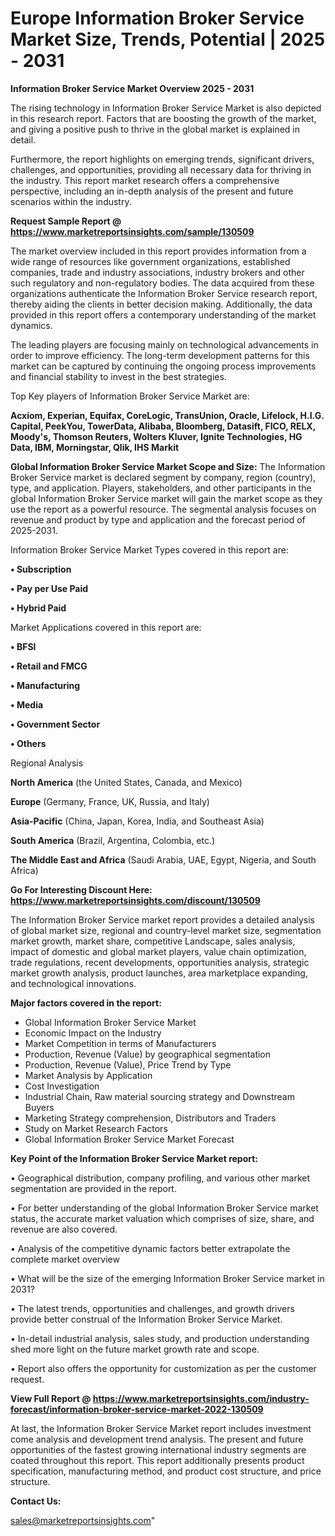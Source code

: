 # Europe Information Broker Service Market Size, Trends, Potential | 2025 - 2031

<Strong> Information Broker Service Market Overview 2025 - 2031</strong>

The rising technology in Information Broker Service Market is also depicted in this research report. Factors that are boosting the growth of the market, and giving a positive push to thrive in the global market is explained in detail.

Furthermore, the report highlights on emerging trends, significant drivers, challenges, and opportunities, providing all necessary data for thriving in the industry. This report market research offers a comprehensive perspective, including an in-depth analysis of the present and future scenarios within the industry.

<strong>Request Sample Report @ <a href=https://www.marketreportsinsights.com/sample/130509>https://www.marketreportsinsights.com/sample/130509</a></strong>

The market overview included in this report provides information from a wide range of resources like government organizations, established companies, trade and industry associations, industry brokers and other such regulatory and non-regulatory bodies. The data acquired from these organizations authenticate the Information Broker Service research report, thereby aiding the clients in better decision making. Additionally, the data provided in this report offers a contemporary understanding of the market dynamics.

The leading players are focusing mainly on technological advancements in order to improve efficiency. The long-term development patterns for this market can be captured by continuing the ongoing process improvements and financial stability to invest in the best strategies.

Top Key players of Information Broker Service Market are:

<strong>Acxiom, Experian, Equifax, CoreLogic, TransUnion, Oracle, Lifelock, H.I.G. Capital, PeekYou, TowerData, Alibaba, Bloomberg, Datasift, FICO, RELX, Moody's, Thomson Reuters, Wolters Kluver, Ignite Technologies, HG Data, IBM, Morningstar, Qlik, IHS Markit</strong>

<strong><b>Global Information Broker Service Market Scope and Size:</b></strong>
The Information Broker Service market is declared segment by company, region (country), type, and application. Players, stakeholders, and other participants in the global Information Broker Service market will gain the market scope as they use the report as a powerful resource. The segmental analysis focuses on revenue and product by type and application and the forecast period of 2025-2031.

Information Broker Service Market Types covered in this report are:

<strong>• Subscription

• Pay per Use Paid

• Hybrid Paid</strong>

Market Applications covered in this report are:

<strong>• BFSI

• Retail and FMCG

• Manufacturing

• Media

• Government Sector

• Others</strong> 

Regional Analysis

<strong>North America</strong> (the United States, Canada, and Mexico)

<strong>Europe</strong> (Germany, France, UK, Russia, and Italy)

<strong>Asia-Pacific</strong> (China, Japan, Korea, India, and Southeast Asia)

<strong>South America</strong> (Brazil, Argentina, Colombia, etc.)

<strong>The Middle East and Africa</strong> (Saudi Arabia, UAE, Egypt, Nigeria, and South Africa)

<strong>Go For Interesting Discount Here: <a href=https://www.marketreportsinsights.com/discount/130509>https://www.marketreportsinsights.com/discount/130509</a></strong>

The Information Broker Service market report provides a detailed analysis of global market size, regional and country-level market size, segmentation market growth, market share, competitive Landscape, sales analysis, impact of domestic and global market players, value chain optimization, trade regulations, recent developments, opportunities analysis, strategic market growth analysis, product launches, area marketplace expanding, and technological innovations.

<strong><b>Major factors covered in the report:</b></strong>
<ul>
  <li>Global Information Broker Service Market </li>
  <li>Economic Impact on the Industry</li>
  <li>Market Competition in terms of Manufacturers</li>
  <li>Production, Revenue (Value) by geographical segmentation</li>
  <li>Production, Revenue (Value), Price Trend by Type</li>
  <li>Market Analysis by Application</li>
  <li>Cost Investigation</li>
  <li>Industrial Chain, Raw material sourcing strategy and Downstream Buyers</li>
  <li>Marketing Strategy comprehension, Distributors and Traders</li>
  <li>Study on Market Research Factors</li>
  <li>Global Information Broker Service Market Forecast</li>
</ul>

<strong><b>Key Point of the Information Broker Service Market report:</b></strong>

• Geographical distribution, company profiling, and various other market segmentation are provided in the report.

• For better understanding of the global Information Broker Service market status, the accurate market valuation which comprises of size, share, and revenue are also covered.

• Analysis of the competitive dynamic factors better extrapolate the complete market overview

• What will be the size of the emerging Information Broker Service market in 2031?

• The latest trends, opportunities and challenges, and growth drivers provide better construal of the Information Broker Service Market.

• In-detail industrial analysis, sales study, and production understanding shed more light on the future market growth rate and scope.

• Report also offers the opportunity for customization as per the customer request.

<strong><b>View Full Report @ <a href=https://www.marketreportsinsights.com/industry-forecast/information-broker-service-market-2022-130509>https://www.marketreportsinsights.com/industry-forecast/information-broker-service-market-2022-130509</a></b></strong>


At last, the Information Broker Service Market report includes investment come analysis and development trend analysis. The present and future opportunities of the fastest growing international industry segments are coated throughout this report. This report additionally presents product specification, manufacturing method, and product cost structure, and price structure.

<strong>Contact Us:</strong>

sales@marketreportsinsights.com"
